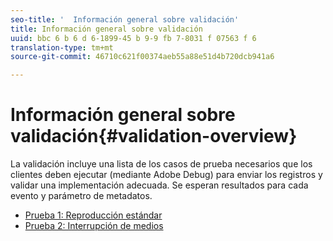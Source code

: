 ```yaml
---
seo-title: '  Información general sobre validación'
title: Información general sobre validación
uuid: bbc 6 b 6 d 6-1899-45 b 9-9 fb 7-8031 f 07563 f 6
translation-type: tm+mt
source-git-commit: 46710c621f00374aeb55a88e51d4b720dcb941a6

---
```



# Información general sobre validación{#validation-overview}

La validación incluye una lista de los casos de prueba necesarios que los clientes deben ejecutar (mediante Adobe Debug) para enviar los registros y validar una implementación adecuada.
Se esperan resultados para cada evento y parámetro de metadatos.

* [Prueba 1: Reproducción estándar](test1-standard-playback.md)
* [Prueba 2: Interrupción de medios](test2-media-interrupt.md)
